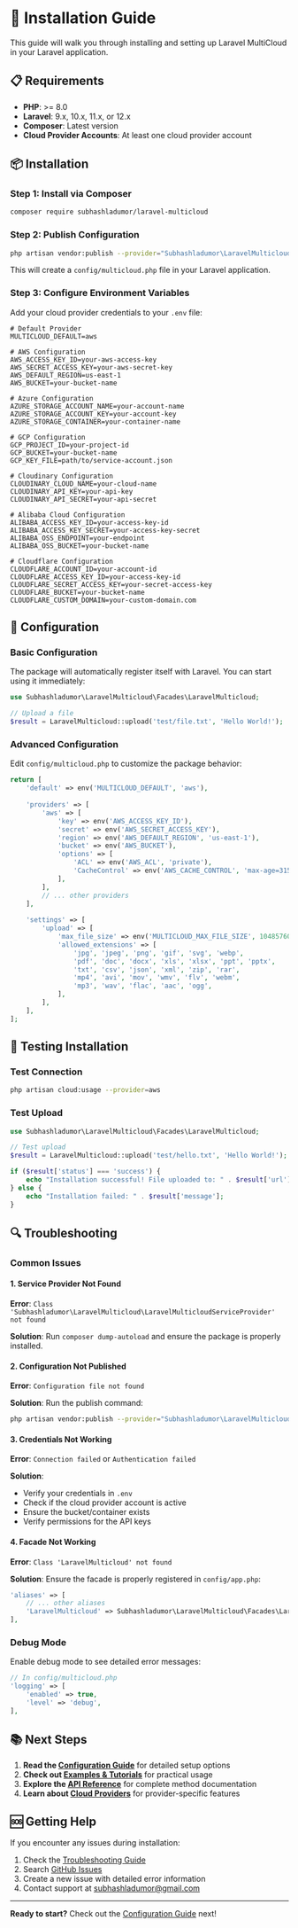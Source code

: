 # 🚀 Installation Guide

This guide will walk you through installing and setting up Laravel MultiCloud in your Laravel application.

## 📋 Requirements

- **PHP**: >= 8.0
- **Laravel**: 9.x, 10.x, 11.x, or 12.x
- **Composer**: Latest version
- **Cloud Provider Accounts**: At least one cloud provider account

## 📦 Installation

### Step 1: Install via Composer

```bash
composer require subhashladumor/laravel-multicloud
```

### Step 2: Publish Configuration

```bash
php artisan vendor:publish --provider="Subhashladumor\LaravelMulticloud\LaravelMulticloudServiceProvider" --tag="multicloud-config"
```

This will create a `config/multicloud.php` file in your Laravel application.

### Step 3: Configure Environment Variables

Add your cloud provider credentials to your `.env` file:

```env
# Default Provider
MULTICLOUD_DEFAULT=aws

# AWS Configuration
AWS_ACCESS_KEY_ID=your-aws-access-key
AWS_SECRET_ACCESS_KEY=your-aws-secret-key
AWS_DEFAULT_REGION=us-east-1
AWS_BUCKET=your-bucket-name

# Azure Configuration
AZURE_STORAGE_ACCOUNT_NAME=your-account-name
AZURE_STORAGE_ACCOUNT_KEY=your-account-key
AZURE_STORAGE_CONTAINER=your-container-name

# GCP Configuration
GCP_PROJECT_ID=your-project-id
GCP_BUCKET=your-bucket-name
GCP_KEY_FILE=path/to/service-account.json

# Cloudinary Configuration
CLOUDINARY_CLOUD_NAME=your-cloud-name
CLOUDINARY_API_KEY=your-api-key
CLOUDINARY_API_SECRET=your-api-secret

# Alibaba Cloud Configuration
ALIBABA_ACCESS_KEY_ID=your-access-key-id
ALIBABA_ACCESS_KEY_SECRET=your-access-key-secret
ALIBABA_OSS_ENDPOINT=your-endpoint
ALIBABA_OSS_BUCKET=your-bucket-name

# Cloudflare Configuration
CLOUDFLARE_ACCOUNT_ID=your-account-id
CLOUDFLARE_ACCESS_KEY_ID=your-access-key-id
CLOUDFLARE_SECRET_ACCESS_KEY=your-secret-access-key
CLOUDFLARE_BUCKET=your-bucket-name
CLOUDFLARE_CUSTOM_DOMAIN=your-custom-domain.com
```

## 🔧 Configuration

### Basic Configuration

The package will automatically register itself with Laravel. You can start using it immediately:

```php
use Subhashladumor\LaravelMulticloud\Facades\LaravelMulticloud;

// Upload a file
$result = LaravelMulticloud::upload('test/file.txt', 'Hello World!');
```

### Advanced Configuration

Edit `config/multicloud.php` to customize the package behavior:

```php
return [
    'default' => env('MULTICLOUD_DEFAULT', 'aws'),
    
    'providers' => [
        'aws' => [
            'key' => env('AWS_ACCESS_KEY_ID'),
            'secret' => env('AWS_SECRET_ACCESS_KEY'),
            'region' => env('AWS_DEFAULT_REGION', 'us-east-1'),
            'bucket' => env('AWS_BUCKET'),
            'options' => [
                'ACL' => env('AWS_ACL', 'private'),
                'CacheControl' => env('AWS_CACHE_CONTROL', 'max-age=31536000'),
            ],
        ],
        // ... other providers
    ],
    
    'settings' => [
        'upload' => [
            'max_file_size' => env('MULTICLOUD_MAX_FILE_SIZE', 10485760), // 10MB
            'allowed_extensions' => [
                'jpg', 'jpeg', 'png', 'gif', 'svg', 'webp',
                'pdf', 'doc', 'docx', 'xls', 'xlsx', 'ppt', 'pptx',
                'txt', 'csv', 'json', 'xml', 'zip', 'rar',
                'mp4', 'avi', 'mov', 'wmv', 'flv', 'webm',
                'mp3', 'wav', 'flac', 'aac', 'ogg',
            ],
        ],
    ],
];
```

## 🧪 Testing Installation

### Test Connection

```bash
php artisan cloud:usage --provider=aws
```

### Test Upload

```php
use Subhashladumor\LaravelMulticloud\Facades\LaravelMulticloud;

// Test upload
$result = LaravelMulticloud::upload('test/hello.txt', 'Hello World!');

if ($result['status'] === 'success') {
    echo "Installation successful! File uploaded to: " . $result['url'];
} else {
    echo "Installation failed: " . $result['message'];
}
```

## 🔍 Troubleshooting

### Common Issues

#### 1. Service Provider Not Found

**Error**: `Class 'Subhashladumor\LaravelMulticloud\LaravelMulticloudServiceProvider' not found`

**Solution**: Run `composer dump-autoload` and ensure the package is properly installed.

#### 2. Configuration Not Published

**Error**: `Configuration file not found`

**Solution**: Run the publish command:
```bash
php artisan vendor:publish --provider="Subhashladumor\LaravelMulticloud\LaravelMulticloudServiceProvider" --tag="multicloud-config"
```

#### 3. Credentials Not Working

**Error**: `Connection failed` or `Authentication failed`

**Solution**: 
- Verify your credentials in `.env`
- Check if the cloud provider account is active
- Ensure the bucket/container exists
- Verify permissions for the API keys

#### 4. Facade Not Working

**Error**: `Class 'LaravelMulticloud' not found`

**Solution**: Ensure the facade is properly registered in `config/app.php`:
```php
'aliases' => [
    // ... other aliases
    'LaravelMulticloud' => Subhashladumor\LaravelMulticloud\Facades\LaravelMulticloud::class,
],
```

### Debug Mode

Enable debug mode to see detailed error messages:

```php
// In config/multicloud.php
'logging' => [
    'enabled' => true,
    'level' => 'debug',
],
```

## 📚 Next Steps

1. **Read the [Configuration Guide](configuration.md)** for detailed setup options
2. **Check out [Examples & Tutorials](examples.md)** for practical usage
3. **Explore the [API Reference](api-reference.md)** for complete method documentation
4. **Learn about [Cloud Providers](cloud-providers.md)** for provider-specific features

## 🆘 Getting Help

If you encounter any issues during installation:

1. Check the [Troubleshooting Guide](troubleshooting.md)
2. Search [GitHub Issues](https://github.com/subhashladumor/laravel-multicloud/issues)
3. Create a new issue with detailed error information
4. Contact support at subhashladumor@gmail.com

---

**Ready to start?** Check out the [Configuration Guide](configuration.md) next!
